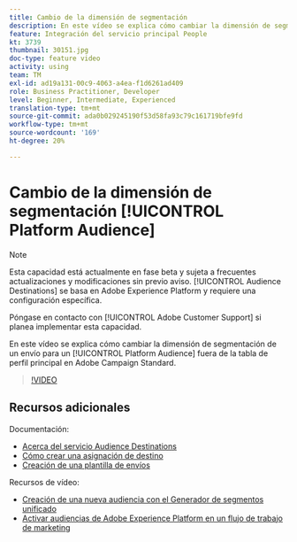 ```yaml
---
title: Cambio de la dimensión de segmentación
description: En este vídeo se explica cómo cambiar la dimensión de segmentación de una entrega para una audiencia de plataforma fuera de la tabla de perfil principal de Adobe Campaign Standard.
feature: Integración del servicio principal People
kt: 3739
thumbnail: 30151.jpg
doc-type: feature video
activity: using
team: TM
exl-id: ad19a131-00c9-4063-a4ea-f1d6261ad409
role: Business Practitioner, Developer
level: Beginner, Intermediate, Experienced
translation-type: tm+mt
source-git-commit: ada0b029245190f53d58fa93c79c161719bfe9fd
workflow-type: tm+mt
source-wordcount: '169'
ht-degree: 20%

---
```


# Cambio de la dimensión de segmentación [!UICONTROL Platform Audience]

>[!NOTE]
>
>Esta capacidad está actualmente en fase beta y sujeta a frecuentes actualizaciones y modificaciones sin previo aviso. [!UICONTROL Audience Destinations] se basa en Adobe Experience Platform y requiere una configuración específica.
>
>Póngase en contacto con [!UICONTROL Adobe Customer Support] si planea implementar esta capacidad.

En este vídeo se explica cómo cambiar la dimensión de segmentación de un envío para un [!UICONTROL Platform Audience] fuera de la tabla de perfil principal en Adobe Campaign Standard.

>[!VIDEO](https://video.tv.adobe.com/v/30151?quality=12)

## Recursos adicionales

Documentación:

* [Acerca del servicio Audience Destinations](https://docs.adobe.com/content/help/en/campaign-standard/using/profiles-and-audiences/working-with-adobe-experience-platform/aep-about-audience-destinations-service.html)
* [Cómo crear una asignación de destino](https://docs.adobe.com/content/help/en/campaign-standard/using/administrating/application-settings/target-mappings-in-campaign.html)
* [Creación de una plantilla de envíos](https://docs.adobe.com/content/help/es-ES/campaign-standard/using/getting-started/marketing-plans/marketing-activity-templates.html)

Recursos de vídeo:

* [Creación de una nueva audiencia con el Generador de segmentos unificado](/help/profiles-and-audiences/audience-destinations/creating-audiences-using-segment-builder.md)
* [Activar audiencias de Adobe Experience Platform en un flujo de trabajo de marketing](/help/profiles-and-audiences/audience-destinations/activating-aep-audiences.md)

